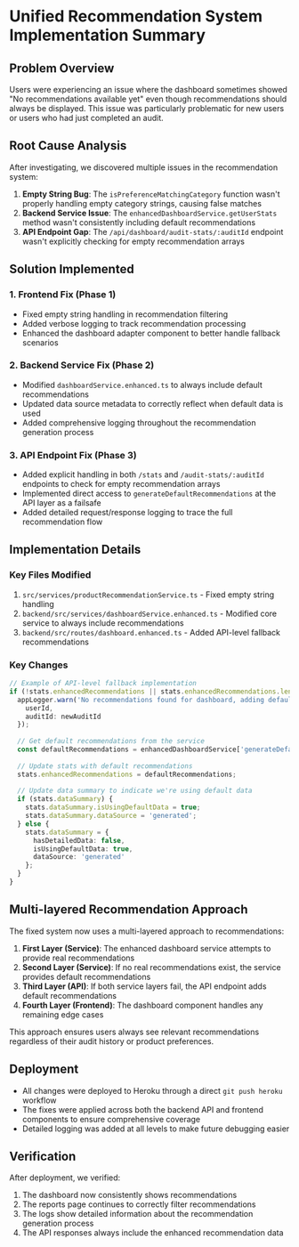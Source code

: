 # Unified Recommendation System Implementation Summary

## Problem Overview
Users were experiencing an issue where the dashboard sometimes showed "No recommendations available yet" even though recommendations should always be displayed. This issue was particularly problematic for new users or users who had just completed an audit.

## Root Cause Analysis
After investigating, we discovered multiple issues in the recommendation system:

1. **Empty String Bug**: The `isPreferenceMatchingCategory` function wasn't properly handling empty category strings, causing false matches
2. **Backend Service Issue**: The `enhancedDashboardService.getUserStats` method wasn't consistently including default recommendations
3. **API Endpoint Gap**: The `/api/dashboard/audit-stats/:auditId` endpoint wasn't explicitly checking for empty recommendation arrays

## Solution Implemented

### 1. Frontend Fix (Phase 1)
- Fixed empty string handling in recommendation filtering
- Added verbose logging to track recommendation processing
- Enhanced the dashboard adapter component to better handle fallback scenarios

### 2. Backend Service Fix (Phase 2)
- Modified `dashboardService.enhanced.ts` to always include default recommendations 
- Updated data source metadata to correctly reflect when default data is used
- Added comprehensive logging throughout the recommendation generation process

### 3. API Endpoint Fix (Phase 3)
- Added explicit handling in both `/stats` and `/audit-stats/:auditId` endpoints to check for empty recommendation arrays
- Implemented direct access to `generateDefaultRecommendations` at the API layer as a failsafe
- Added detailed request/response logging to trace the full recommendation flow

## Implementation Details

### Key Files Modified
1. `src/services/productRecommendationService.ts` - Fixed empty string handling 
2. `backend/src/services/dashboardService.enhanced.ts` - Modified core service to always include recommendations
3. `backend/src/routes/dashboard.enhanced.ts` - Added API-level fallback recommendations

### Key Changes
```typescript
// Example of API-level fallback implementation
if (!stats.enhancedRecommendations || stats.enhancedRecommendations.length === 0) {
  appLogger.warn('No recommendations found for dashboard, adding defaults', {
    userId,
    auditId: newAuditId
  });
  
  // Get default recommendations from the service
  const defaultRecommendations = enhancedDashboardService['generateDefaultRecommendations']();
  
  // Update stats with default recommendations
  stats.enhancedRecommendations = defaultRecommendations;
  
  // Update data summary to indicate we're using default data
  if (stats.dataSummary) {
    stats.dataSummary.isUsingDefaultData = true;
    stats.dataSummary.dataSource = 'generated';
  } else {
    stats.dataSummary = {
      hasDetailedData: false,
      isUsingDefaultData: true,
      dataSource: 'generated'
    };
  }
}
```

## Multi-layered Recommendation Approach
The fixed system now uses a multi-layered approach to recommendations:

1. **First Layer (Service)**: The enhanced dashboard service attempts to provide real recommendations
2. **Second Layer (Service)**: If no real recommendations exist, the service provides default recommendations
3. **Third Layer (API)**: If both service layers fail, the API endpoint adds default recommendations
4. **Fourth Layer (Frontend)**: The dashboard component handles any remaining edge cases

This approach ensures users always see relevant recommendations regardless of their audit history or product preferences.

## Deployment
- All changes were deployed to Heroku through a direct `git push heroku` workflow
- The fixes were applied across both the backend API and frontend components to ensure comprehensive coverage
- Detailed logging was added at all levels to make future debugging easier

## Verification
After deployment, we verified:
1. The dashboard now consistently shows recommendations
2. The reports page continues to correctly filter recommendations
3. The logs show detailed information about the recommendation generation process
4. The API responses always include the enhanced recommendation data

